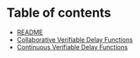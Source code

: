 # Table of contents

* [README](README.md)
* [Collaborative Verifiable Delay Functions](collaborative-verifiable-delay-functions.md)
* [Continuous Verifiable Delay Functions](continuous-verifiable-delay-functions.md)
